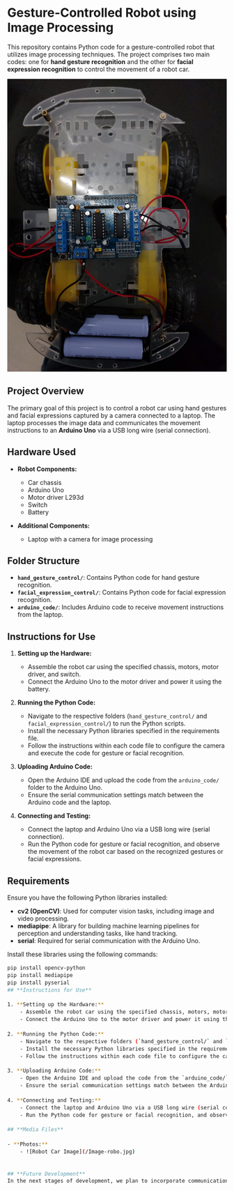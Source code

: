 # **Gesture-Controlled Robot using Image Processing**

This repository contains Python code for a gesture-controlled robot that utilizes image processing techniques. The project comprises two main codes: one for **hand gesture recognition** and the other for **facial expression recognition** to control the movement of a robot car.

![Robot Car Image](/Image-robo.jpg)

## **Project Overview**

The primary goal of this project is to control a robot car using hand gestures and facial expressions captured by a camera connected to a laptop. The laptop processes the image data and communicates the movement instructions to an **Arduino Uno** via a USB long wire (serial connection).

## **Hardware Used**

- **Robot Components:**
    - Car chassis
    - Arduino Uno
    - Motor driver L293d
    - Switch
    - Battery

- **Additional Components:**
    - Laptop with a camera for image processing

## **Folder Structure**

- **`hand_gesture_control/`**: Contains Python code for hand gesture recognition.
- **`facial_expression_control/`**: Contains Python code for facial expression recognition.
- **`arduino_code/`**: Includes Arduino code to receive movement instructions from the laptop.

## **Instructions for Use**

1. **Setting up the Hardware:**
    - Assemble the robot car using the specified chassis, motors, motor driver, and switch.
    - Connect the Arduino Uno to the motor driver and power it using the battery.

2. **Running the Python Code:**
    - Navigate to the respective folders (`hand_gesture_control/` and `facial_expression_control/`) to run the Python scripts.
    - Install the necessary Python libraries specified in the requirements file.
    - Follow the instructions within each code file to configure the camera and execute the code for gesture or facial recognition.

3. **Uploading Arduino Code:**
    - Open the Arduino IDE and upload the code from the `arduino_code/` folder to the Arduino Uno.
    - Ensure the serial communication settings match between the Arduino code and the laptop.

4. **Connecting and Testing:**
    - Connect the laptop and Arduino Uno via a USB long wire (serial connection).
    - Run the Python code for gesture or facial recognition, and observe the movement of the robot car based on the recognized gestures or facial expressions.

## **Requirements**

Ensure you have the following Python libraries installed:

- **cv2 (OpenCV)**: Used for computer vision tasks, including image and video processing.
- **mediapipe**: A library for building machine learning pipelines for perception and understanding tasks, like hand tracking.
- **serial**: Required for serial communication with the Arduino Uno.

Install these libraries using the following commands:
```bash
pip install opencv-python
pip install mediapipe
pip install pyserial
## **Instructions for Use**

1. **Setting up the Hardware:**
    - Assemble the robot car using the specified chassis, motors, motor driver, and switch.
    - Connect the Arduino Uno to the motor driver and power it using the battery.

2. **Running the Python Code:**
    - Navigate to the respective folders (`hand_gesture_control/` and `facial_expression_control/`) to run the Python scripts.
    - Install the necessary Python libraries specified in the requirements file.
    - Follow the instructions within each code file to configure the camera and execute the code for gesture or facial recognition.

3. **Uploading Arduino Code:**
    - Open the Arduino IDE and upload the code from the `arduino_code/` folder to the Arduino Uno.
    - Ensure the serial communication settings match between the Arduino code and the laptop.

4. **Connecting and Testing:**
    - Connect the laptop and Arduino Uno via a USB long wire (serial connection).
    - Run the Python code for gesture or facial recognition, and observe the movement of the robot car based on the recognized gestures or facial expressions.

## **Media Files**

- **Photos:**
    - ![Robot Car Image](/Image-robo.jpg)
    

## **Future Development**
In the next stages of development, we plan to incorporate communication via RF modules or Bluetooth to enhance the robot's control and mobility.
